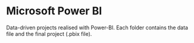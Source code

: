 # Microsoft Power BI
Data-driven projects realised with Power-BI.
Each folder contains the data file and the final project (.pbix file).
